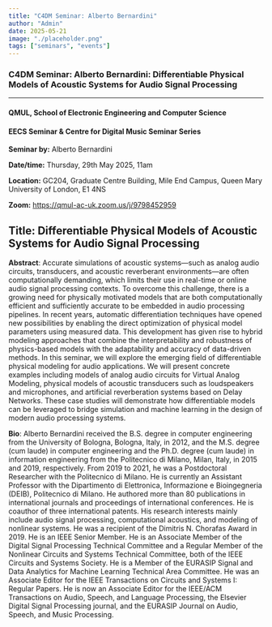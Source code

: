 ```yaml
---
title: "C4DM Seminar: Alberto Bernardini"
author: "Admin"
date: 2025-05-21
image: "./placeholder.png"
tags: ["seminars", "events"]
---
```


### C4DM Seminar: Alberto Bernardini:  Differentiable Physical Models of Acoustic Systems for Audio Signal Processing
-----------------

#### QMUL, School of Electronic Engineering and Computer Science

#### EECS Seminar & Centre for Digital Music Seminar Series

**Seminar by:** Alberto Bernardini

**Date/time:**  Thursday, 29th May 2025, 11am

**Location:** GC204, Graduate Centre Building, Mile End Campus, Queen Mary University of London, E1 4NS

**Zoom:** https://qmul-ac-uk.zoom.us/j/9798452959

<b>Title</b>: Differentiable Physical Models of Acoustic Systems for Audio Signal Processing
-----------------

<b>Abstract</b>:
Accurate simulations of acoustic systems—such as analog audio circuits, transducers, and acoustic reverberant environments—are often computationally demanding, which limits their use in real-time or online audio signal processing contexts. To overcome this challenge, there is a growing need for physically motivated models that are both computationally efficient and sufficiently accurate to be embedded in audio processing pipelines. In recent years, automatic differentiation techniques have opened new possibilities by enabling the direct optimization of physical model parameters using measured data. This development has given rise to hybrid modeling approaches that combine the interpretability and robustness of physics-based models with the adaptability and accuracy of data-driven methods. In this seminar, we will explore the emerging field of differentiable physical modeling for audio applications. We will present concrete examples including models of analog audio circuits for Virtual Analog Modeling, physical models of acoustic transducers such as loudspeakers and microphones, and artificial reverberation systems based on Delay Networks. These case studies will demonstrate how differentiable models can be leveraged to bridge simulation and machine learning in the design of modern audio processing systems.


<b>Bio</b>: 
Alberto Bernardini received the B.S. degree in computer engineering from the University of Bologna, Bologna, Italy, in 2012, and the M.S. degree (cum laude) in computer engineering and the Ph.D. degree (cum laude) in information engineering from the Politecnico di Milano, Milan, Italy, in 2015 and 2019, respectively. From 2019 to 2021, he was a Postdoctoral Researcher with the Politecnico di Milano. He is currently an Assistant Professor with the Dipartimento di Elettronica, Informazione e Bioingegneria (DEIB), Politecnico di Milano. He authored more than 80 publications in international journals and proceedings of international conferences. He is coauthor of three international patents. His research interests mainly include audio signal processing, computational acoustics, and modeling of nonlinear systems. He was a recipient of the Dimitris N. Chorafas Award in 2019. He is an IEEE Senior Member. He is an Associate Member of the Digital Signal Processing Technical Committee and a Regular Member of the Nonlinear Circuits and Systems Technical Committee, both of the IEEE Circuits and Systems Society.  He is a Member of the EURASIP Signal and Data Analytics for Machine Learning Technical Area Committee. He was an Associate Editor for the IEEE Transactions on Circuits and Systems I: Regular Papers. He is now an Associate Editor for the IEEE/ACM Transactions on Audio, Speech, and Language Processing, the Elsevier Digital Signal Processing journal, and the EURASIP Journal on Audio, Speech, and Music Processing.

